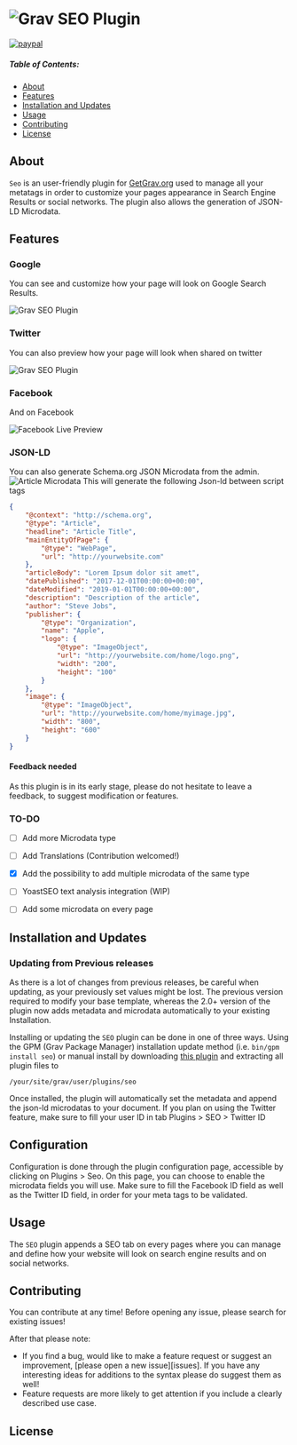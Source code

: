 # ![Grav SEO Plugin](https://github.com/paulmassen/grav-plugin-seo/blob/master/assets/logoseo.png?raw=true)

[![paypal](https://www.paypalobjects.com/en_US/i/btn/btn_donateCC_LG.gif)](https://www.paypal.com/cgi-bin/webscr?cmd=_s-xclick&hosted_button_id=MX77VZWPUKLTU)

##### Table of Contents:

* [About](#about)
* [Features](#features)
* [Installation and Updates](#installation-and-updates)
* [Usage](#usage)
* [Contributing](#contributing)
* [License](#license)


## About

`Seo` is an user-friendly plugin for [GetGrav.org](http://getgrav.org) used to manage all your metatags in order to customize your pages appearance in Search Engine Results or social networks. The plugin also allows the generation of JSON-LD Microdata.

## Features

### Google
You can see and customize how your page will look on Google Search Results.

![Grav SEO Plugin](https://raw.githubusercontent.com/paulmassen/grav-plugin-seo/master/assets/demoseoplugin.gif)

### Twitter
You can also preview how your page will look when shared on twitter

![Grav SEO Plugin](https://raw.githubusercontent.com/paulmassen/grav-plugin-seo/master/assets/twitter.gif)


### Facebook
And on Facebook

![Facebook Live Preview](https://raw.githubusercontent.com/paulmassen/grav-plugin-seo/master/assets/facebook.gif)


### JSON-LD

You can also generate Schema.org JSON Microdata from the admin.
![Article Microdata](https://raw.githubusercontent.com/paulmassen/grav-plugin-seo/master/assets/article_json.png)
This will generate the following Json-ld between script tags
```JSON
{
    "@context": "http://schema.org",
    "@type": "Article",
    "headline": "Article Title",
    "mainEntityOfPage": {
        "@type": "WebPage",
        "url": "http://yourwebsite.com"
    },
    "articleBody": "Lorem Ipsum dolor sit amet",
    "datePublished": "2017-12-01T00:00:00+00:00",
    "dateModified": "2019-01-01T00:00:00+00:00",
    "description": "Description of the article",
    "author": "Steve Jobs",
    "publisher": {
        "@type": "Organization",
        "name": "Apple",
        "logo": {
            "@type": "ImageObject",
            "url": "http://yourwebsite.com/home/logo.png",
            "width": "200",
            "height": "100"
        }
    },
    "image": {
        "@type": "ImageObject",
        "url": "http://yourwebsite.com/home/myimage.jpg",
        "width": "800",
        "height": "600"
    }
}
```
#### Feedback needed

As this plugin is in its early stage, please do not hesitate to leave a feedback, to suggest modification or features.

### TO-DO

- [ ] Add more Microdata type
- [ ] Add Translations (Contribution welcomed!)
- [x] Add the possibility to add multiple microdata of the same type
- [ ] YoastSEO text analysis integration (WIP)
- [ ] Add some microdata on every page




## Installation and Updates

### Updating from Previous releases

As there is a lot of changes from previous releases, be careful when updating, as your previously set values might be lost.
The previous version required to modify your base template, whereas the 2.0+ version of the plugin now adds metadata and microdata automatically to your existing Installation.

Installing or updating the `SEO` plugin can be done in one of three ways. Using the GPM (Grav Package Manager) installation update method (i.e. `bin/gpm install seo`) or manual install by downloading [this plugin](https://github.com/paulmassen/grav-plugin-seo) and extracting all plugin files to

    /your/site/grav/user/plugins/seo

Once installed, the plugin will automatically set the metadata and append the json-ld microdatas to your document.
If you plan on using the Twitter feature, make sure to fill your user ID in tab Plugins > SEO > Twitter ID

## Configuration

Configuration is done through the plugin configuration page, accessible by clicking on Plugins > Seo. On this page, you can choose to enable the microdata fields you will use.
Make sure to fill the Facebook ID field as well as the Twitter ID field, in order for your meta tags to be validated.

## Usage

The `SEO` plugin appends a SEO tab on every pages where you can manage and define how your website will look on search engine results and on social networks. 


## Contributing

You can contribute at any time! Before opening any issue, please search for existing issues!

After that please note:

* If you find a bug, would like to make a feature request or suggest an improvement, [please open a new issue][issues]. If you have any interesting ideas for additions to the syntax please do suggest them as well!
* Feature requests are more likely to get attention if you include a clearly described use case.



## License

